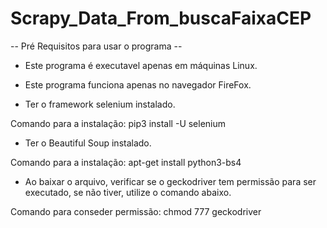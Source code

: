 # Scrapy_Data_From_buscaFaixaCEP

-- Pré Requisitos para usar o programa --

- Este programa é executavel apenas em máquinas Linux.

- Este programa funciona apenas no navegador FireFox.

- Ter o framework selenium instalado.

Comando para a instalação: pip3 install -U selenium

- Ter o Beautiful Soup instalado.

Comando para a instalação: apt-get install python3-bs4 

- Ao baixar o arquivo, verificar se o geckodriver tem permissão para ser executado, se não tiver, utilize o  comando abaixo.

Comando para conseder permissão: chmod 777 geckodriver
